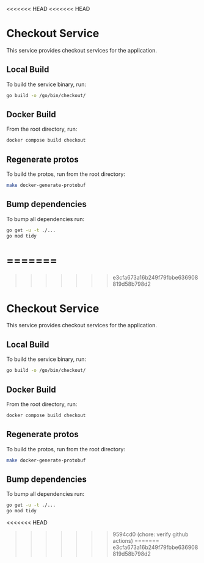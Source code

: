 <<<<<<< HEAD
<<<<<<< HEAD
# Checkout Service

This service provides checkout services for the application.

## Local Build

To build the service binary, run:

```sh
go build -o /go/bin/checkout/
```

## Docker Build

From the root directory, run:

```sh
docker compose build checkout
```

## Regenerate protos

To build the protos, run from the root directory:

```sh
make docker-generate-protobuf
```

## Bump dependencies

To bump all dependencies run:

```sh
go get -u -t ./...
go mod tidy
```
=======
=======
>>>>>>> e3cfa673a16b249f79fbbe636908819d58b798d2
# Checkout Service

This service provides checkout services for the application.

## Local Build

To build the service binary, run:

```sh
go build -o /go/bin/checkout/
```

## Docker Build

From the root directory, run:

```sh
docker compose build checkout
```

## Regenerate protos

To build the protos, run from the root directory:

```sh
make docker-generate-protobuf
```

## Bump dependencies

To bump all dependencies run:

```sh
go get -u -t ./...
go mod tidy
```
<<<<<<< HEAD
>>>>>>> 9594cd0 (chore: verify github actions)
=======
>>>>>>> e3cfa673a16b249f79fbbe636908819d58b798d2
